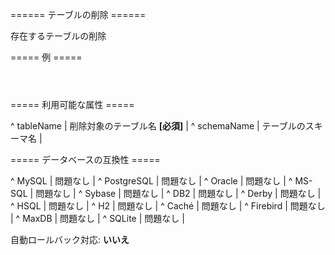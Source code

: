 ====== テーブルの削除 ======

存在するテーブルの削除

===== 例 =====

<code xml>
<dropTable tableName="person" schemaName="mySchema"/>
</code>

===== 利用可能な属性 =====

^ tableName  | 削除対象のテーブル名 **[必須]**  | 
^ schemaName  | テーブルのスキーマ名  | 


===== データベースの互換性 =====

^ MySQL  | 問題なし  | 
^ PostgreSQL  | 問題なし  | 
^ Oracle  | 問題なし  | 
^ MS-SQL  | 問題なし  | 
^ Sybase  | 問題なし  | 
^ DB2  | 問題なし  | 
^ Derby  | 問題なし  | 
^ HSQL  | 問題なし  | 
^ H2  | 問題なし  | 
^ Caché  | 問題なし  | 
^ Firebird  | 問題なし  | 
^ MaxDB  | 問題なし  |
^ SQLite  | 問題なし  |  

自動ロールバック対応: **いいえ**